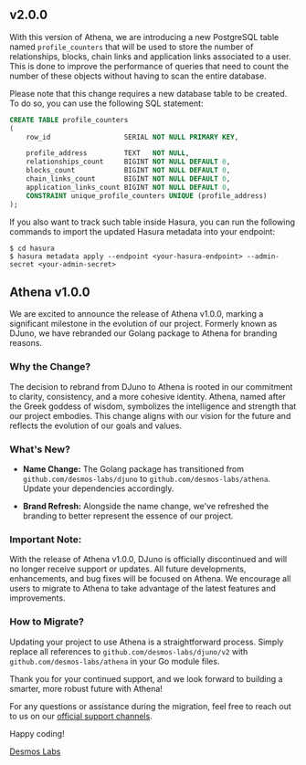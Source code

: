 ## v2.0.0

With this version of Athena, we are introducing a new PostgreSQL table named `profile_counters` that will be used to
store the number of relationships, blocks, chain links and application links associated to a user. This is done to
improve the performance of queries that need to count the number of these objects without having to scan the entire
database.

Please note that this change requires a new database table to be created. To do so, you can use the following SQL
statement:

```sql
CREATE TABLE profile_counters
(
    row_id                  SERIAL NOT NULL PRIMARY KEY,

    profile_address         TEXT   NOT NULL,
    relationships_count     BIGINT NOT NULL DEFAULT 0,
    blocks_count            BIGINT NOT NULL DEFAULT 0,
    chain_links_count       BIGINT NOT NULL DEFAULT 0,
    application_links_count BIGINT NOT NULL DEFAULT 0,
    CONSTRAINT unique_profile_counters UNIQUE (profile_address)
);
```

If you also want to track such table inside Hasura, you can run the following commands to import the updated Hasura
metadata into your endpoint:

```shell
$ cd hasura
$ hasura metadata apply --endpoint <your-hasura-endpoint> --admin-secret <your-admin-secret>
```

## Athena v1.0.0

We are excited to announce the release of Athena v1.0.0, marking a significant milestone in the evolution of our
project. Formerly known as DJuno, we have rebranded our Golang package to Athena for branding reasons.

### Why the Change?

The decision to rebrand from DJuno to Athena is rooted in our commitment to clarity, consistency, and a more cohesive
identity. Athena, named after the Greek goddess of wisdom, symbolizes the intelligence and strength that our project
embodies. This change aligns with our vision for the future and reflects the evolution of our goals and values.

### What's New?

- **Name Change:** The Golang package has transitioned from `github.com/desmos-labs/djuno`
  to `github.com/desmos-labs/athena`. Update your dependencies accordingly.

- **Brand Refresh:** Alongside the name change, we've refreshed the branding to better represent the essence of our
  project.

### Important Note:

With the release of Athena v1.0.0, DJuno is officially discontinued and will no longer receive support or updates. All
future developments, enhancements, and bug fixes will be focused on Athena. We encourage all users to migrate to Athena
to take advantage of the latest features and improvements.

### How to Migrate?

Updating your project to use Athena is a straightforward process. Simply replace all references
to `github.com/desmos-labs/djuno/v2` with `github.com/desmos-labs/athena` in your Go module files.

Thank you for your continued support, and we look forward to building a smarter, more robust future with Athena!

For any questions or assistance during the migration, feel free to reach out to us on
our [official support channels](https://desmos.discord.network).

Happy coding!

[Desmos Labs](https://github.com/desmos-labs)